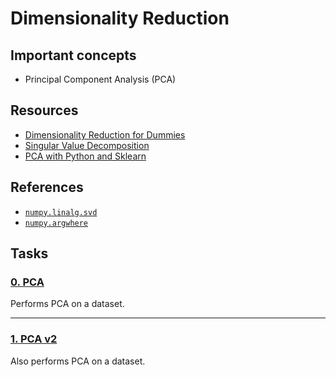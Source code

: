 # Dimensionality Reduction

## Important concepts
* Principal Component Analysis (PCA)

## Resources
* [Dimensionality Reduction for Dummies](https://towardsdatascience.com/https-medium-com-abdullatif-h-dimensionality-reduction-for-dummies-part-1-a8c9ec7b7e79 "Dimensionality Reduction for Dummies")
* [Singular Value Decomposition](https://www.youtube.com/watch?v=P5mlg91as1c "Singular Value Decomposition")
* [PCA with Python and Sklearn](https://www.machinecurve.com/index.php/2020/12/07/introducing-pca-with-python-and-scikit-learn-for-machine-learning/ "PCA with Python and Sklearn")

## References
* [`numpy.linalg.svd`](https://numpy.org/doc/stable/reference/generated/numpy.linalg.svd.html "numpy.linalg.svd")
* [`numpy.argwhere`](https://numpy.org/doc/stable/reference/generated/numpy.argwhere.html "numpy.argwhere")

## Tasks
### [0. PCA](https://github.com/kyle-gross/holbertonschool-machine_learning/blob/main/unsupervised_learning/0x00-dimensionality_reduction/0-pca.py "0. PCA")

Performs PCA on a dataset.

---
### [1. PCA v2](https://github.com/kyle-gross/holbertonschool-machine_learning/blob/main/unsupervised_learning/0x00-dimensionality_reduction/1-pca.py "1. PCA v2")

Also performs PCA on a dataset.
